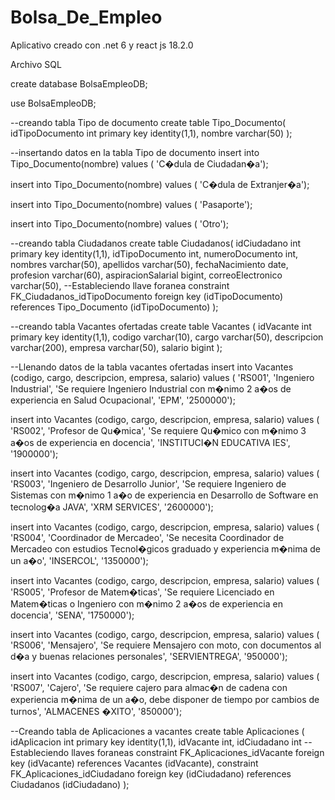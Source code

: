 # Bolsa_De_Empleo
Aplicativo creado con .net 6 y react js 18.2.0

Archivo SQL

create database BolsaEmpleoDB;

use BolsaEmpleoDB;

--creando tabla Tipo de documento
create table Tipo_Documento(
idTipoDocumento int primary key identity(1,1),
nombre varchar(50)
);

--insertando datos en la tabla Tipo de documento
insert into Tipo_Documento(nombre)
values (
'C�dula de Ciudadan�a');

insert into Tipo_Documento(nombre)
values (
'C�dula de Extranjer�a');

insert into Tipo_Documento(nombre)
values (
'Pasaporte');

insert into Tipo_Documento(nombre)
values (
'Otro');

--creando tabla Ciudadanos
create table Ciudadanos(
idCiudadano int primary key identity(1,1),
idTipoDocumento int,
numeroDocumento int,
nombres varchar(50),
apellidos varchar(50),
fechaNacimiento date,
profesion varchar(60),
aspiracionSalarial bigint,
correoElectronico varchar(50),
--Estableciendo llave foranea
constraint FK_Ciudadanos_idTipoDocumento foreign key (idTipoDocumento) references Tipo_Documento (idTipoDocumento)
);

--creando tabla Vacantes ofertadas
create table Vacantes (
idVacante int primary key identity(1,1),
codigo varchar(10),
cargo varchar(50),
descripcion varchar(200),
empresa varchar(50),
salario bigint
);

--Llenando datos de la tabla vacantes ofertadas
insert into Vacantes (codigo, cargo, descripcion, empresa, salario)
values (
'RS001', 
'Ingeniero Industrial', 
'Se requiere Ingeniero Industrial con m�nimo 2 a�os de experiencia en Salud Ocupacional', 
'EPM', 
'2500000');

insert into Vacantes (codigo, cargo, descripcion, empresa, salario)
values (
'RS002', 
'Profesor de Qu�mica', 
'Se requiere Qu�mico con m�nimo 3 a�os de experiencia en docencia', 
'INSTITUCI�N EDUCATIVA IES', 
'1900000');

insert into Vacantes (codigo, cargo, descripcion, empresa, salario)
values (
'RS003', 
'Ingeniero de Desarrollo Junior', 
'Se requiere Ingeniero de Sistemas con m�nimo 1 a�o de experiencia en Desarrollo de Software en tecnolog�a JAVA', 
'XRM SERVICES', 
'2600000');

insert into Vacantes (codigo, cargo, descripcion, empresa, salario)
values (
'RS004', 
'Coordinador de Mercadeo', 
'Se necesita Coordinador de Mercadeo con estudios Tecnol�gicos graduado y experiencia m�nima de un a�o', 
'INSERCOL', 
'1350000');

insert into Vacantes (codigo, cargo, descripcion, empresa, salario)
values (
'RS005', 
'Profesor de Matem�ticas', 
'Se requiere Licenciado en Matem�ticas o Ingeniero con m�nimo 2 a�os de experiencia en docencia', 
'SENA', 
'1750000');

insert into Vacantes (codigo, cargo, descripcion, empresa, salario)
values (
'RS006', 
'Mensajero', 
'Se requiere Mensajero con moto, con documentos al d�a y buenas relaciones personales', 
'SERVIENTREGA', 
'950000');

insert into Vacantes (codigo, cargo, descripcion, empresa, salario)
values (
'RS007', 
'Cajero', 
'Se requiere cajero para almac�n de cadena con experiencia m�nima de un a�o, debe disponer de tiempo por cambios de turnos', 
'ALMACENES �XITO', 
'850000');

--Creando tabla de Aplicaciones a vacantes
create table Aplicaciones (
idAplicacion int primary key identity(1,1),
idVacante int,
idCiudadano int
--Estableciendo llaves foraneas
constraint FK_Aplicaciones_idVacante foreign key (idVacante) references Vacantes (idVacante),
constraint FK_Aplicaciones_idCiudadano foreign key (idCiudadano) references Ciudadanos (idCiudadano)
);
